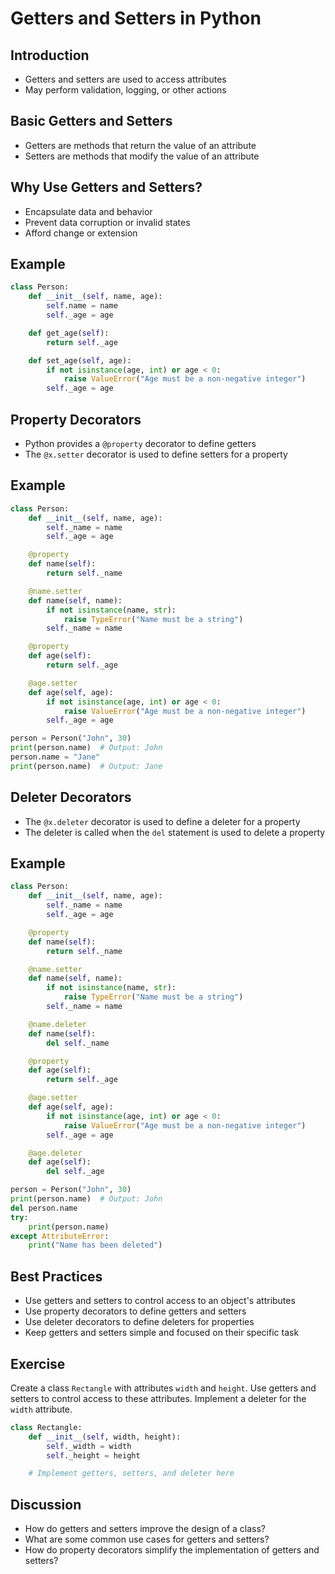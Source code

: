 Getters and Setters in Python
===========================

Introduction
------------

- Getters and setters are used to access attributes
- May perform validation, logging, or other actions

Basic Getters and Setters
-------------------------

- Getters are methods that return the value of an attribute
- Setters are methods that modify the value of an attribute

Why Use Getters and Setters?
---------------------------

- Encapsulate data and behavior
- Prevent data corruption or invalid states
- Afford change or extension

Example
-------

```python
class Person:
    def __init__(self, name, age):
        self.name = name
        self._age = age

    def get_age(self):
        return self._age

    def set_age(self, age):
        if not isinstance(age, int) or age < 0:
            raise ValueError("Age must be a non-negative integer")
        self._age = age
```

Property Decorators
-------------------

- Python provides a `@property` decorator to define getters
- The `@x.setter` decorator is used to define setters for a property

Example
-------

```python
class Person:
    def __init__(self, name, age):
        self._name = name
        self._age = age

    @property
    def name(self):
        return self._name

    @name.setter
    def name(self, name):
        if not isinstance(name, str):
            raise TypeError("Name must be a string")
        self._name = name

    @property
    def age(self):
        return self._age

    @age.setter
    def age(self, age):
        if not isinstance(age, int) or age < 0:
            raise ValueError("Age must be a non-negative integer")
        self._age = age

person = Person("John", 30)
print(person.name)  # Output: John
person.name = "Jane"
print(person.name)  # Output: Jane
```

Deleter Decorators
------------------

- The `@x.deleter` decorator is used to define a deleter for a property
- The deleter is called when the `del` statement is used to delete a property

Example
-------

```python
class Person:
    def __init__(self, name, age):
        self._name = name
        self._age = age

    @property
    def name(self):
        return self._name

    @name.setter
    def name(self, name):
        if not isinstance(name, str):
            raise TypeError("Name must be a string")
        self._name = name

    @name.deleter
    def name(self):
        del self._name

    @property
    def age(self):
        return self._age

    @age.setter
    def age(self, age):
        if not isinstance(age, int) or age < 0:
            raise ValueError("Age must be a non-negative integer")
        self._age = age

    @age.deleter
    def age(self):
        del self._age

person = Person("John", 30)
print(person.name)  # Output: John
del person.name
try:
    print(person.name)
except AttributeError:
    print("Name has been deleted")
```

Best Practices
--------------

- Use getters and setters to control access to an object's attributes
- Use property decorators to define getters and setters
- Use deleter decorators to define deleters for properties
- Keep getters and setters simple and focused on their specific task

Exercise
--------

Create a class `Rectangle` with attributes `width` and `height`. Use getters and setters to control access to these attributes. Implement a deleter for the `width` attribute.

```python
class Rectangle:
    def __init__(self, width, height):
        self._width = width
        self._height = height

    # Implement getters, setters, and deleter here
```

Discussion
----------

- How do getters and setters improve the design of a class?
- What are some common use cases for getters and setters? 
- How do property decorators simplify the implementation of getters and setters?
